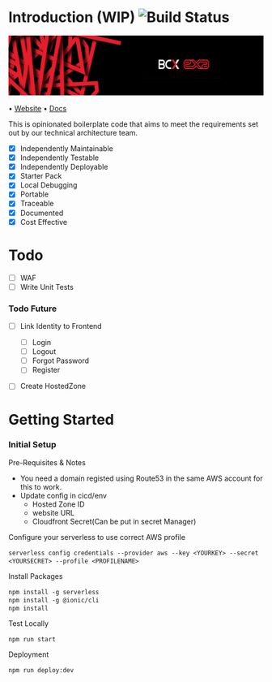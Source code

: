 # Introduction (WIP) ![Build Status](https://codebuild.eu-west-1.amazonaws.com/badges?uuid=eyJlbmNyeXB0ZWREYXRhIjoib3hubmFQM095bU5MaVZXREhyRTNHS3RrbTYxVnQwRTlsZHprR2lURVVmUm00dGp2YmFjdTRNV3FyUkxoSWpsamZNL1Y3RUlReVN6TnJEem5PL0ZGQjlrPSIsIml2UGFyYW1ldGVyU3BlYyI6IkNTVG5SeTdlTkJPQTIxWU8iLCJtYXRlcmlhbFNldFNlcmlhbCI6MX0%3D&branch=master)

![bcxexa](docs/assets/exa_backgrond.jpg)

 • [Website](https://www.bcx.co.za/exa/) • [Docs](docs/architecture/architecture.svg)

This is opinionated boilerplate code that aims to meet the requirements set out by our technical architecture team.

- [x] Independently Maintainable
- [x] Independently Testable
- [x] Independently Deployable
- [x] Starter Pack
- [X] Local Debugging
- [x] Portable
- [x] Traceable
- [x] Documented
- [x] Cost Effective 

# Todo 
- [ ] WAF
- [ ] Write Unit Tests

### Todo Future
- [ ] Link Identity to Frontend
    - [ ] Login
    - [ ] Logout
    - [ ] Forgot Password
    - [ ] Register
- [ ] Create HostedZone


# Getting Started

### Initial Setup

Pre-Requisites & Notes
- You need a domain registed using Route53 in the same AWS account for this to work.
- Update config in cicd/env
    - Hosted Zone ID
    - website URL
    - Cloudfront Secret(Can be put in secret Manager)

Configure your serverless to use correct AWS profile
```
serverless config credentials --provider aws --key <YOURKEY> --secret <YOURSECRET> --profile <PROFILENAME>
```
Install Packages
```
npm install -g serverless
npm install -g @ionic/cli
npm install
```

Test Locally
```
npm run start
```
Deployment
```
npm run deploy:dev
```
